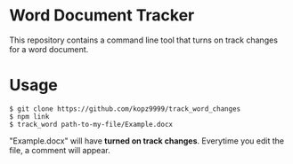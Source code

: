 # Word Document Tracker

This repository contains a command line tool that turns on track changes for a word document.

# Usage

```
$ git clone https://github.com/kopz9999/track_word_changes
$ npm link
$ track_word path-to-my-file/Example.docx
```

"Example.docx" will have **turned on track changes**. Everytime you edit the file, a comment will appear.